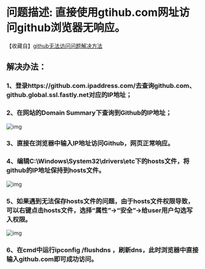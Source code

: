 # 问题描述:    直接使用gtihub.com网址访问github浏览器无响应。

【收藏自】[github无法访问问题解决方法](https://www.cnblogs.com/zhoujishan/p/14669762.html)

## 解决办法：

### 1、登录https://github.com.ipaddress.com/去查询github.com、github.global.ssl.fastly.net对应的IP地址；

### 2、在网站的Domain Summary下查询到Github的IP地址；

![img](https://img2020.cnblogs.com/blog/2127117/202104/2127117-20210417103930954-2038591506.png)

 

### 3、直接在浏览器中输入IP地址访问Github，网页正常响应。

### 4、编辑C:\Windows\System32\drivers\etc下的hosts文件，将github的IP地址保持到hosts文件。

![img](https://img2020.cnblogs.com/blog/2127117/202104/2127117-20210417105300349-2026976966.png)

 

 

### 5、如果遇到无法保存hosts文件的问题，由于hosts文件权限导致，可以右键点击hosts文件，选择“属性”->“安全”->给user用户勾选写入权限。

![img](https://img2020.cnblogs.com/blog/2127117/202104/2127117-20210417104857108-1428517550.png)

 

###  6、在cmd中运行ipconfig /flushdns ，刷新dns，此时浏览器中直接输入github.com即可成功访问。

